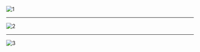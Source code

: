 ![1](https://github.com/user-attachments/assets/220fee71-216b-4922-ad1d-9e235e8fe17e)

------------------------------------------------------------------------------------

![2](https://github.com/user-attachments/assets/e802c98f-a710-4b2d-abfc-068c10abca8a)


------------------------------------------------------------------------------------

![3](https://github.com/user-attachments/assets/647417cf-47d4-4897-900b-d904d86deffa)

